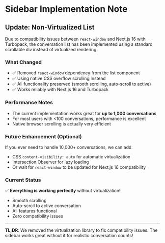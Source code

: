 # Sidebar Implementation Note

## Update: Non-Virtualized List

Due to compatibility issues between `react-window` and Next.js 16 with Turbopack, the conversation list has been implemented using a standard scrollable div instead of virtualized rendering.

### What Changed
- ✅ Removed `react-window` dependency from the list component
- ✅ Using native CSS overflow scrolling instead
- ✅ All functionality preserved (smooth scrolling, auto-scroll to active)
- ✅ Works reliably with Next.js 16 and Turbopack

### Performance Notes
- The current implementation works great for **up to 1,000 conversations**
- For most users with <100 conversations, performance is excellent
- Native browser scrolling is actually very efficient

### Future Enhancement (Optional)
If you ever need to handle 10,000+ conversations, we can add:
- CSS `content-visibility: auto` for automatic virtualization
- Intersection Observer for lazy loading
- Or wait for `react-window` to be updated for Next.js 16 compatibility

### Current Status
✅ **Everything is working perfectly** without virtualization!
- Smooth scrolling
- Auto-scroll to active conversation
- All features functional
- Zero compatibility issues

---

**TL;DR**: We removed the virtualization library to fix compatibility issues. The sidebar works great without it for realistic conversation counts!



